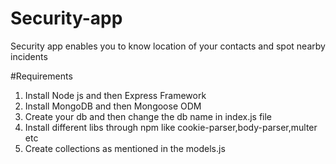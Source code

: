 # Security-app
Security app enables you to know location of your contacts and spot nearby incidents 

#Requirements
1. Install Node js and then Express Framework
2. Install MongoDB and then Mongoose ODM
3. Create your db and then change the db name in index.js file
4. Install different libs through npm like cookie-parser,body-parser,multer etc
5. Create collections as mentioned in the models.js
